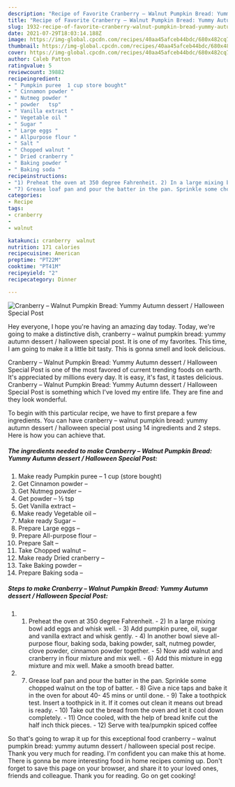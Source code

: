 ```yaml
---
description: "Recipe of Favorite Cranberry – Walnut Pumpkin Bread: Yummy Autumn dessert / Halloween Special Post"
title: "Recipe of Favorite Cranberry – Walnut Pumpkin Bread: Yummy Autumn dessert / Halloween Special Post"
slug: 1932-recipe-of-favorite-cranberry-walnut-pumpkin-bread-yummy-autumn-dessert-halloween-special-post
date: 2021-07-29T18:03:14.188Z
image: https://img-global.cpcdn.com/recipes/40aa45afceb44bdc/680x482cq70/cranberry-walnut-pumpkin-bread-yummy-autumn-dessert-halloween-special-post-recipe-main-photo.jpg
thumbnail: https://img-global.cpcdn.com/recipes/40aa45afceb44bdc/680x482cq70/cranberry-walnut-pumpkin-bread-yummy-autumn-dessert-halloween-special-post-recipe-main-photo.jpg
cover: https://img-global.cpcdn.com/recipes/40aa45afceb44bdc/680x482cq70/cranberry-walnut-pumpkin-bread-yummy-autumn-dessert-halloween-special-post-recipe-main-photo.jpg
author: Caleb Patton
ratingvalue: 5
reviewcount: 39882
recipeingredient:
- " Pumpkin puree  1 cup store bought"
- " Cinnamon powder "
- " Nutmeg powder "
- " powder   tsp"
- " Vanilla extract "
- " Vegetable oil "
- " Sugar "
- " Large eggs "
- " Allpurpose flour "
- " Salt "
- " Chopped walnut "
- " Dried cranberry "
- " Baking powder "
- " Baking soda "
recipeinstructions:
- "1) Preheat the oven at 350 degree Fahrenheit. 2) In a large mixing bowl add eggs and whisk well. 3) Add pumpkin puree, oil, sugar and vanilla extract and whisk gently. 4) In another bowl sieve all-purpose flour, baking soda, baking powder, salt, nutmeg powder, clove powder, cinnamon powder together.  5) Now add walnut and cranberry in flour mixture and mix well. 6) Add this mixture in egg mixture and mix well. Make a smooth bread batter."
- "7) Grease loaf pan and pour the batter in the pan. Sprinkle some chopped walnut on the top of batter. 8) Give a nice taps and bake it in the oven for about 40- 45 mins or until done. 9) Take a toothpick test. Insert a toothpick in it. If it comes out clean it means out bread is ready. 10) Take out the bread from the oven and let it cool down completely.  11) Once cooled, with the help of bread knife cut the half inch thick pieces. 12) Serve with tea/pumpkin spiced coffee"
categories:
- Recipe
tags:
- cranberry
- 
- walnut

katakunci: cranberry  walnut 
nutrition: 171 calories
recipecuisine: American
preptime: "PT22M"
cooktime: "PT41M"
recipeyield: "2"
recipecategory: Dinner

---
```



![Cranberry – Walnut Pumpkin Bread: Yummy Autumn dessert / Halloween Special Post](https://img-global.cpcdn.com/recipes/40aa45afceb44bdc/680x482cq70/cranberry-walnut-pumpkin-bread-yummy-autumn-dessert-halloween-special-post-recipe-main-photo.jpg)

Hey everyone, I hope you're having an amazing day today. Today, we're going to make a distinctive dish, cranberry – walnut pumpkin bread: yummy autumn dessert / halloween special post. It is one of my favorites. This time, I am going to make it a little bit tasty. This is gonna smell and look delicious.



Cranberry – Walnut Pumpkin Bread: Yummy Autumn dessert / Halloween Special Post is one of the most favored of current trending foods on earth. It's appreciated by millions every day. It is easy, it's fast, it tastes delicious. Cranberry – Walnut Pumpkin Bread: Yummy Autumn dessert / Halloween Special Post is something which I've loved my entire life. They are fine and they look wonderful.


To begin with this particular recipe, we have to first prepare a few ingredients. You can have cranberry – walnut pumpkin bread: yummy autumn dessert / halloween special post using 14 ingredients and 2 steps. Here is how you can achieve that.

<!--inarticleads1-->

##### The ingredients needed to make Cranberry – Walnut Pumpkin Bread: Yummy Autumn dessert / Halloween Special Post:

1. Make ready  Pumpkin puree – 1 cup (store bought)
1. Get  Cinnamon powder –
1. Get  Nutmeg powder –
1. Get  powder – ½ tsp
1. Get  Vanilla extract –
1. Make ready  Vegetable oil –
1. Make ready  Sugar –
1. Prepare  Large eggs –
1. Prepare  All-purpose flour –
1. Prepare  Salt –
1. Take  Chopped walnut –
1. Make ready  Dried cranberry –
1. Take  Baking powder –
1. Prepare  Baking soda –




<!--inarticleads2-->

##### Steps to make Cranberry – Walnut Pumpkin Bread: Yummy Autumn dessert / Halloween Special Post:

1. 1) Preheat the oven at 350 degree Fahrenheit. - 2) In a large mixing bowl add eggs and whisk well. - 3) Add pumpkin puree, oil, sugar and vanilla extract and whisk gently. - 4) In another bowl sieve all-purpose flour, baking soda, baking powder, salt, nutmeg powder, clove powder, cinnamon powder together.  - 5) Now add walnut and cranberry in flour mixture and mix well. - 6) Add this mixture in egg mixture and mix well. Make a smooth bread batter.
1. 7) Grease loaf pan and pour the batter in the pan. Sprinkle some chopped walnut on the top of batter. - 8) Give a nice taps and bake it in the oven for about 40- 45 mins or until done. - 9) Take a toothpick test. Insert a toothpick in it. If it comes out clean it means out bread is ready. - 10) Take out the bread from the oven and let it cool down completely.  - 11) Once cooled, with the help of bread knife cut the half inch thick pieces. - 12) Serve with tea/pumpkin spiced coffee




So that's going to wrap it up for this exceptional food cranberry – walnut pumpkin bread: yummy autumn dessert / halloween special post recipe. Thank you very much for reading. I'm confident you can make this at home. There is gonna be more interesting food in home recipes coming up. Don't forget to save this page on your browser, and share it to your loved ones, friends and colleague. Thank you for reading. Go on get cooking!
